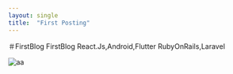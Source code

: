 ```yaml
---
layout: single
title:  "First Posting"
---
```


＃FirstBlog
FirstBlog
React.Js,Android,Flutter
RubyOnRails,Laravel

![aa](D:\Project\limkk90.github.io\limkk90.github.io\images\2023-05-13-first\aa-1685895948789-4.png)

